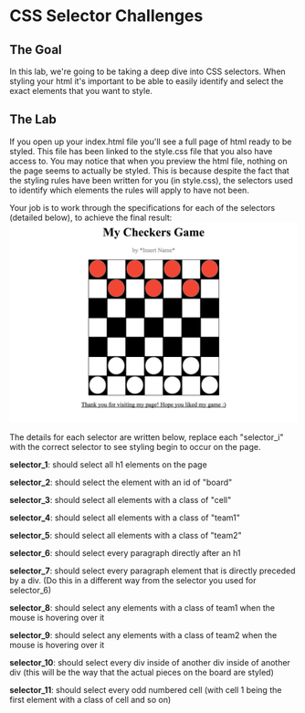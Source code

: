 # CSS Selector Challenges

## The Goal
In this lab, we're going to be taking a deep dive into CSS selectors. When styling your html it's important to be able to easily identify and select the exact elements that you want to style.

## The Lab
If you open up your index.html file you'll see a full page of html ready to be styled. This file has been linked to the style.css file that you also have access to. You may notice that when you preview the html file, nothing on the page seems to actually be styled. This is because despite the fact that the styling rules have been written for you (in style.css), the selectors used to identify which elements the rules will apply to have not been.

Your job is to work through the specifications for each of the selectors (detailed below), to achieve the final result:
![](final_result.png)

The details for each selector are written below, replace each "selector_i" with the correct selector to see styling begin to occur on the page.

<!-- TODO: add screen shots of how the page should look after each one is individually correct -->

**selector_1**: should select all h1 elements on the page

**selector_2**: should select the element with an id of "board"

**selector_3**: should select all elements with a class of "cell"

**selector_4**: should select all elements with a class of "team1"

**selector_5**: should select all elements with a class of "team2"

**selector_6**: should select every paragraph directly after an h1

**selector_7**: should select every paragraph element that is directly preceded by a div. (Do this in a different way from the selector you used for selector_6)

**selector_8**: should select any elements with a class of team1 when the mouse is hovering over it

**selector_9**: should select any elements with a class of team2 when the mouse is hovering over it

**selector_10**: should select every div inside of another div inside of another div (this will be the way that the actual pieces on the board are styled)

**selector_11**: should select every odd numbered cell (with cell 1 being the first element with a class of cell and so on)
